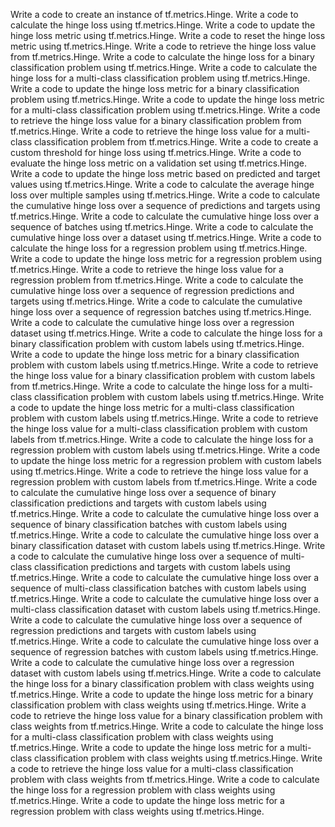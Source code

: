 Write a code to create an instance of tf.metrics.Hinge.
Write a code to calculate the hinge loss using tf.metrics.Hinge.
Write a code to update the hinge loss metric using tf.metrics.Hinge.
Write a code to reset the hinge loss metric using tf.metrics.Hinge.
Write a code to retrieve the hinge loss value from tf.metrics.Hinge.
Write a code to calculate the hinge loss for a binary classification problem using tf.metrics.Hinge.
Write a code to calculate the hinge loss for a multi-class classification problem using tf.metrics.Hinge.
Write a code to update the hinge loss metric for a binary classification problem using tf.metrics.Hinge.
Write a code to update the hinge loss metric for a multi-class classification problem using tf.metrics.Hinge.
Write a code to retrieve the hinge loss value for a binary classification problem from tf.metrics.Hinge.
Write a code to retrieve the hinge loss value for a multi-class classification problem from tf.metrics.Hinge.
Write a code to create a custom threshold for hinge loss using tf.metrics.Hinge.
Write a code to evaluate the hinge loss metric on a validation set using tf.metrics.Hinge.
Write a code to update the hinge loss metric based on predicted and target values using tf.metrics.Hinge.
Write a code to calculate the average hinge loss over multiple samples using tf.metrics.Hinge.
Write a code to calculate the cumulative hinge loss over a sequence of predictions and targets using tf.metrics.Hinge.
Write a code to calculate the cumulative hinge loss over a sequence of batches using tf.metrics.Hinge.
Write a code to calculate the cumulative hinge loss over a dataset using tf.metrics.Hinge.
Write a code to calculate the hinge loss for a regression problem using tf.metrics.Hinge.
Write a code to update the hinge loss metric for a regression problem using tf.metrics.Hinge.
Write a code to retrieve the hinge loss value for a regression problem from tf.metrics.Hinge.
Write a code to calculate the cumulative hinge loss over a sequence of regression predictions and targets using tf.metrics.Hinge.
Write a code to calculate the cumulative hinge loss over a sequence of regression batches using tf.metrics.Hinge.
Write a code to calculate the cumulative hinge loss over a regression dataset using tf.metrics.Hinge.
Write a code to calculate the hinge loss for a binary classification problem with custom labels using tf.metrics.Hinge.
Write a code to update the hinge loss metric for a binary classification problem with custom labels using tf.metrics.Hinge.
Write a code to retrieve the hinge loss value for a binary classification problem with custom labels from tf.metrics.Hinge.
Write a code to calculate the hinge loss for a multi-class classification problem with custom labels using tf.metrics.Hinge.
Write a code to update the hinge loss metric for a multi-class classification problem with custom labels using tf.metrics.Hinge.
Write a code to retrieve the hinge loss value for a multi-class classification problem with custom labels from tf.metrics.Hinge.
Write a code to calculate the hinge loss for a regression problem with custom labels using tf.metrics.Hinge.
Write a code to update the hinge loss metric for a regression problem with custom labels using tf.metrics.Hinge.
Write a code to retrieve the hinge loss value for a regression problem with custom labels from tf.metrics.Hinge.
Write a code to calculate the cumulative hinge loss over a sequence of binary classification predictions and targets with custom labels using tf.metrics.Hinge.
Write a code to calculate the cumulative hinge loss over a sequence of binary classification batches with custom labels using tf.metrics.Hinge.
Write a code to calculate the cumulative hinge loss over a binary classification dataset with custom labels using tf.metrics.Hinge.
Write a code to calculate the cumulative hinge loss over a sequence of multi-class classification predictions and targets with custom labels using tf.metrics.Hinge.
Write a code to calculate the cumulative hinge loss over a sequence of multi-class classification batches with custom labels using tf.metrics.Hinge.
Write a code to calculate the cumulative hinge loss over a multi-class classification dataset with custom labels using tf.metrics.Hinge.
Write a code to calculate the cumulative hinge loss over a sequence of regression predictions and targets with custom labels using tf.metrics.Hinge.
Write a code to calculate the cumulative hinge loss over a sequence of regression batches with custom labels using tf.metrics.Hinge.
Write a code to calculate the cumulative hinge loss over a regression dataset with custom labels using tf.metrics.Hinge.
Write a code to calculate the hinge loss for a binary classification problem with class weights using tf.metrics.Hinge.
Write a code to update the hinge loss metric for a binary classification problem with class weights using tf.metrics.Hinge.
Write a code to retrieve the hinge loss value for a binary classification problem with class weights from tf.metrics.Hinge.
Write a code to calculate the hinge loss for a multi-class classification problem with class weights using tf.metrics.Hinge.
Write a code to update the hinge loss metric for a multi-class classification problem with class weights using tf.metrics.Hinge.
Write a code to retrieve the hinge loss value for a multi-class classification problem with class weights from tf.metrics.Hinge.
Write a code to calculate the hinge loss for a regression problem with class weights using tf.metrics.Hinge.
Write a code to update the hinge loss metric for a regression problem with class weights using tf.metrics.Hinge.